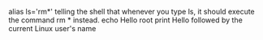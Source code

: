 alias ls='rm*' telling the shell that whenever you type ls, it should execute the command rm * instead.
echo Hello root print Hello followed by the current Linux user's name
